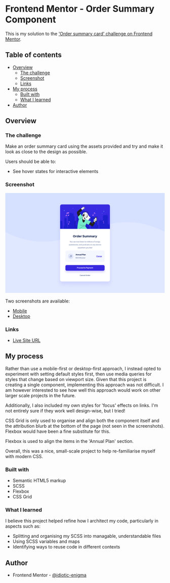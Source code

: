 # Frontend Mentor - Order Summary Component

This is my solution to the ['Order summary card' challenge on Frontend Mentor](https://www.frontendmentor.io/challenges/order-summary-component-QlPmajDUj).

## Table of contents

- [Overview](#overview)
  - [The challenge](#the-challenge)
  - [Screenshot](#screenshot)
  - [Links](#links)
- [My process](#my-process)
  - [Built with](#built-with)
  - [What I learned](#what-i-learned)
- [Author](#author)

## Overview

### The challenge

Make an order summary card using the assets provided and try and make it look as close to the design as possible.

Users should be able to:

- See hover states for interactive elements

### Screenshot

![](./screenshots/desktop.png)

Two screenshots are available:

- [Mobile](./screenshots/mobile.png)
- [Desktop](./screenshots/desktop.png)

### Links

- [Live Site URL](https://idiotic-enigma.github.io/order-summary-component)

## My process

Rather than use a mobile-first or desktop-first approach, I instead opted to experiment with setting default styles first, then use media queries for styles that change based on viewport size. Given that this project is creating a single component, implementing this approach was not difficult. I am however interested to see how well this approach would work on other larger scale projects in the future.

Additionally, I also included my own styles for 'focus' effects on links. I'm not entirely sure if they work well design-wise, but I tried!

CSS Grid is only used to organise and align both the component itself and the attribution blurb at the bottom of the page (not seen in the screenshots). Flexbox would have been a fine substitute for this.

Flexbox is used to align the items in the 'Annual Plan' section.

Overall, this was a nice, small-scale project to help re-familiarise myself with modern CSS.

### Built with

- Semantic HTML5 markup
- SCSS
- Flexbox
- CSS Grid

### What I learned

I believe this project helped refine how I architect my code, particularly in aspects such as:
- Splitting and organising my SCSS into managable, understandable files
- Using SCSS variables and maps
- Identifying ways to reuse code in different contexts

## Author

- Frontend Mentor - [@idiotic-enigma](https://www.frontendmentor.io/profile/idiotic-enigma)